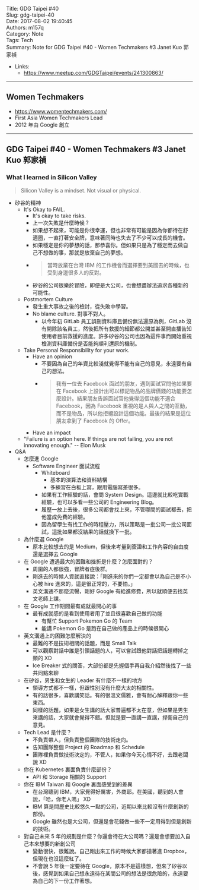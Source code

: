 Title: GDG Taipei #40  
Slug: gdg-taipei-40  
Date: 2017-08-02 19:40:45  
Authors: m157q  
Category: Note  
Tags: Tech  
Summary: Note for GDG Taipei #40 - Women Techmakers #3 Janet Kuo 郭家禎  
  
  
+ Links:  
    + <https://www.meetup.com/GDGTaipei/events/241300863/>  
  
---  
  
## Women Techmakers  
  
+ <https://www.womentechmakers.com/>  
+ First Asia Women Techmakers Lead  
+ 2012 年由 Google 創立  
  
---  
  
## GDG Taipei #40 - Women Techmakers #3 Janet Kuo 郭家禎  
  
### What I learned in Silicon Valley  
  
> Silicon Valley is a mindset. Not visual or physical.  
  
+ 矽谷的精神  
    + It's Okay to FAIL.  
        + It's okay to take risks.  
        + 上一次失敗是什麼時候？  
        + 如果想不起來，可能是你很幸運，但也非常有可能是因為你都待在舒適圈，一直打著安全牌，意味著同時也失去了不少可以成長的機會。  
        + 如果穩定是你的夢想的話，那恭喜你。但如果只是為了穩定而去做自己不想做的事，那就是放棄自己的夢想。  
        + > 當時放棄在台灣 IBM 的工作機會而選擇要到美國去的時候，也受到身邊很多人的反對。  
        + 矽谷的公司很樂於冒險，即便是大公司，也會想盡辦法追求各種新的可能性。  
    + Postmortem Culture  
        + 發生重大事故之後的檢討，從失敗中學習。  
        + No blame culture. 對事不對人。  
            + 以今年初 GitLab 員工誤刪資料庫且備份無法還原為例，GitLab 沒有開除該名員工，然後把所有救援的細節都公開並甚至開直播告知使用者目前救援的進度。許多矽谷的公司也因為這件事而開始重視檢測資料庫備份是否能夠順利還原的機制。  
    + Take Personal Responsibility for your work.  
        + Have an opinion  
            + 不要因為自己的年資比較淺就覺得不能有自己的意見，永遠要有自己的想法。  
            + > 我有一位去 Facebook 面試的朋友，遇到面試官問他如果要在 Facebook 上設計出可以標記物品的品牌價錢的功能要怎麼設計。結果朋友告訴面試官他覺得這個功能不適合 Facebook，因為 Facebook 重視的是人與人之間的互動，而不是物品，所以他拒絕設計這個功能。最後的結果是這位朋友拿到了 Facebook 的 Offer。  
        + Have an impact  
    + "Failure is an option here. If things are not failing, you are not innovating enough." -- Elon Musk  
+ Q&A  
    + 怎麼進 Google  
        + Software Engineer 面試流程  
            + Whiteboard  
                + 基本的演算法和資料結構  
                + 多練習在白板上寫，跟用電腦寫差很多。  
            + 如果有工作經驗的話，會問 System Design。這邊就比較吃實戰經驗，也可以多看一些公司的 Engineering Blog。  
            + 履歷一放上去後，很多公司都會找上來，不管哪間的面試都去，把他當成免費的經驗。  
            + 因為留學生有找工作的時程壓力，所以策略是一批公司一批公司面試，這批如果都沒結果的話就換下一批。  
    + 為什麼選 Google  
        + 原本比較想去的是 Medium，但後來考量到簽證和工作內容的自由度還是選擇去 Google  
    + 在 Google 遭遇最大的困難和挫折是什麼？怎麼面對的？  
        + 周圍的人都很強，冒牌者症後群。  
        + 剛進去的時候人資就直接說：「剛進來的你們一定都會以為自己是不小心被 hire 進來的，這是很正常的，不要怕。」  
        + 英文溝通不那麼流暢，剛好 Google 有給進修費，所以就順便去找英文老師上課。  
    + 在 Google 工作期間最有成就最開心的事  
        + 最有成就感的是看到使用者用了並且很喜歡自己做的功能  
            + 有幫忙 Support Pokemon Go 的 Team  
            + 能講 Pokemon Go 是跑在自己做的產品上的時候很開心  
    + 英文溝通上的困難怎麼解決的  
        + 最難的不是技術相關的話題，而是 Small Talk  
        + 可以觀察對話中誰是引領話題的人，可以嘗試跟他對話把話題轉掉之類的 XD  
        + Ice Breaker 式的問答，大部份都是先握個手再自我介紹然後找了一些共同點來聊  
    + 在矽谷，男生和女生的 Leader 有什麼不一樣的地方  
        + 領導方式都不一樣，但跟性別沒有什麼大太的相關性。  
        + 有的話很多，喜歡講笑話。有的很溫文儒雅，會有耐心解釋跟你一些東西。  
        + 同樣的話題，如果是女生講的話大家普遍都不太在意，但如果是男生來講的話，大家就會覺得不錯。但就是要一直講一直講，捍衛自己的意見。  
    + Tech Lead 是什麼？  
        + 不負責帶人，但負責整個團隊的技術走向。  
        + 告知團隊整個 Project 的 Roadmap 和 Schedule  
        + 團隊裡負責做技術決定的，不管人，如果你今天心情不好，去跟老闆說 XD  
    + 你在 Kubernetes 裏面負責什麼部份？  
        + API 和 Storage 相關的 Support  
    + 你在 IBM Taiwan 和 Google 裏面感受到的差異  
        + 在台灣聽到 IBM，大家覺得好厲害，外商耶。在美國，聽到的人會說，「哈，你老人嗎」 XD  
        + IBM 算是間歷史比較悠久一點的公司，近期以來比較沒有什麼創新的部份。  
        + Google 雖然也是大公司，但還是會花錢做一些不一定用得到但是創新的技術。  
    + 對自己未來 5 年的規劃是什麼？你還會待在大公司嗎？還是會想要加入自己本來想要的新創公司  
        + 變動很快，很難說。自己剛出來工作的時候大家都搶著進 Dropbox，但現在也沒這麼紅了。  
        + 不會說 5 年後一定要待在 Google，原本不是這樣想，但來了矽谷以後，感覺到如果自己想永遠待在某間公司的想法是很危險的，永遠要為自己的下一份工作著想。  
